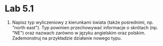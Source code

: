 # Lab 5.1

1. Napisz typ wyliczeniowy z kierunkami świata (także pośrednimi, np. "north east"). Typ powinien przechowywać informacje o skrótach (np. "NE") oraz nazwach zarówno w języku angielskim oraz polskim. Zademonstruj na przykładzie działanie nowego typu. 